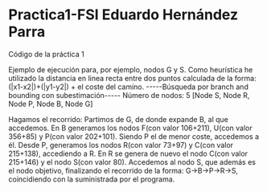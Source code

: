 # Practica1-FSI Eduardo Hernández Parra
Código de la práctica 1

Ejemplo de ejecución para, por ejemplo, nodos G y S.
Como heurística he utilizado la distancia en linea recta entre dos puntos calculada de la forma: (|x1-x2|)+(|y1-y2|) + el coste del camino.
-----Búsqueda por branch and bounding con subestimación-----
Número de nodos: 5 [Node S, Node R, Node P, Node B, Node G]

Hagamos el recorrido:
Partimos de G, de donde expande B, al que accedemos. En B generamos los nodos F(con valor 106+211), U(con valor 356+85) y P(con valor 202+101). Siendo P el de
menor coste, accedemos a él. Desde P, generamos los nodos R(con valor 73+97) y C(con valor 215+138), accediendo a R. En R se genera de nuevo
el nodo C(con valor 215+146) y el nodo S(con valor 80). Accedemos al nodo S, que además es el nodo objetivo, finalizando el recorrido de la 
forma: G->B->P->R->S, coincidiendo con la suministrada por el programa.
